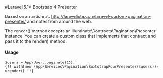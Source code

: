 #Laravel 5.1> Bootstrap 4 Presenter

Based on an article at: http://laravelista.com/laravel-custom-pagination-presenter/ and notes from around the web.

The render() method accepts an Illuminate\Contracts\Pagination\Presenter instance. You can create a custom class that implements that contract and pass it to the render() method.
    
#### Usage
```
$users = App\User::paginate(15);`
{!! with(new \App\Services\Pagination\BootstrapFourPresenter($users))->render() !!}
```
